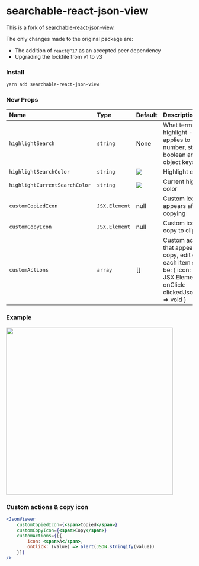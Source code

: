 # searchable-react-json-view

This is a fork of [searchable-react-json-view](https://www.npmjs.com/package/searchable-react-json-view).

The only changes made to the original package are:
- The addition of `react@^17` as an accepted peer dependency
- Upgrading the lockfile from v1 to v3

### Install
```sh
yarn add searchable-react-json-view
```

### New Props

Name|Type|Default|Description
|:---|:---|:---|:---
`highlightSearch`|`string`|None|What term to highlight - applies to number, string, boolean and object keys.
`highlightSearchColor`|`string`| <img src="https://user-images.githubusercontent.com/16322616/89119023-9018cb80-d4b3-11ea-8fca-8b068ce8ef71.png"/>|Highlight color
`highlightCurrentSearchColor`|`string`| <img src="https://user-images.githubusercontent.com/16322616/89119031-ac1c6d00-d4b3-11ea-9640-e5320904fdd3.png"/> | Current highlight color
`customCopiedIcon`|`JSX.Element`| null | Custom icon that appears after copying
`customCopyIcon`|`JSX.Element`| null | Custom icon for copy to clipboard
`customActions`|`array`| [] | Custom actions that appear after copy, edit etc. each item should be: { icon: JSX.Element, onClick: clickedJsonValue => void }

### Example

<kbd><img src="https://user-images.githubusercontent.com/16322616/89118875-1d5b2080-d4b2-11ea-81fe-514d019cb26b.png" width="450" /></kbd>

### Custom actions & copy icon
```jsx
<JsonViewer
    customCopiedIcon={<span>Copied</span>}
    customCopyIcon={<span>Copy</span>}
    customActions={[{
        icon: <span>A</span>,
        onClick: (value) => alert(JSON.stringify(value))
    }]}
/>
```
